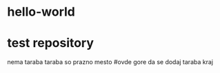 # hello-world
# test repository
nema taraba
taraba so prazno mesto
#ovde gore da se dodaj taraba
kraj
